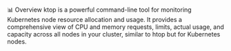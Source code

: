 📊 Overview
ktop is a powerful command-line tool for monitoring Kubernetes node resource allocation and usage. It provides a comprehensive view of CPU and memory requests, limits, actual usage, and capacity across all nodes in your cluster, similar to htop but for Kubernetes nodes.
